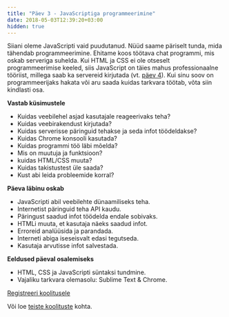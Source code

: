 ```yaml
---
title: "Päev 3 - JavaScriptiga programmeerimine"
date: 2018-05-03T12:39:20+03:00
hidden: true
---
```


Siiani oleme JavaScripti vaid puudutanud. Nüüd saame päriselt tunda, mida tähendab programmeerimine. Ehitame koos töötava chat programmi, mis oskab serveriga suhelda. Kui HTML ja CSS ei ole otseselt programmeerimise keeled, siis JavaScript on täies mahus professionaalne tööriist, millega saab ka servereid kirjutada (vt. [päev 4](/koolitused/paev4.md)). Kui sinu soov on programmeerijaks hakata või aru saada kuidas tarkvara töötab, võta siin kindlasti osa.

**Vastab küsimustele**

- Kuidas veebilehel asjad kasutajale reageerivaks teha?
- Kuidas veebirakendust kirjutada?
- Kuidas serverisse päringuid tehakse ja seda infot töödeldakse?
- Kuidas Chrome konsooli kasutada?
- Kuidas programmi töö läbi mõelda?
- Mis on muutuja ja funktsioon?
- kuidas HTML/CSS muuta?
- Kuidas takistustest üle saada?
- Kust abi leida probleemide korral?

**Päeva läbinu oskab**

- JavaScripti abil veebilehte dünaamiliseks teha.
- Internetist päringuid teha API kaudu.
- Päringust saadud infot töödelda endale sobivaks.
- HTMLi muuta, et kasutaja näeks saadud infot.
- Erroreid analüüsida ja parandada.
- Interneti abiga iseseisvalt edasi tegutseda.
- Kasutaja arvutisse infot salvestada.

**Eeldused päeval osalemiseks**

- HTML, CSS ja JavaScripti süntaksi tundmine.
- Vajaliku tarkvara olemasolu: Sublime Text & Chrome.

<a href="/koolitus/registreeri" class="button">Registreeri koolitusele</a>

Või loe [teiste koolituste](/koolitused) kohta.
